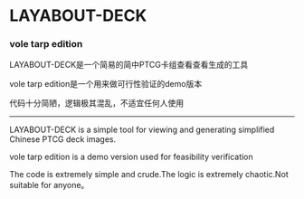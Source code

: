 # LAYABOUT-DECK

### vole tarp edition

LAYABOUT-DECK是一个简易的简中PTCG卡组查看查看生成的工具

vole tarp edition是一个用来做可行性验证的demo版本

代码十分简陋，逻辑极其混乱，不适宜任何人使用

***

LAYABOUT-DECK is a simple tool for viewing and generating simplified Chinese PTCG deck images.

vole tarp edition is a demo version used for feasibility verification

The code is extremely simple and crude.The logic is extremely chaotic.Not suitable for anyone。
